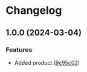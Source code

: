 # Changelog

## 1.0.0 (2024-03-04)


### Features

* Added product ([9c95c02](https://github.com/karlo235/DHBW-DevOps/commit/9c95c02fbf0b220ec8f2224979ed4d275eca633e))
